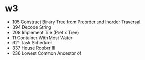 # w3
- 105 Construct Binary Tree from Preorder and Inorder Traversal
- 394 Decode String
- 208 Implement Trie (Prefix Tree)
- 11 Container With Most Water
- 621 Task Scheduler
- 337 House Robber III
- 236 Lowest Common Ancestor of

